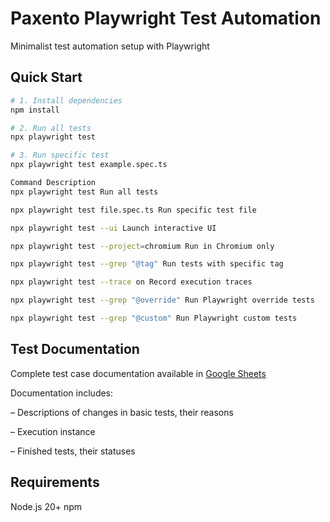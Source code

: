 # Paxento Playwright Test Automation

Minimalist test automation setup with Playwright

## Quick Start

```bash
# 1. Install dependencies
npm install

# 2. Run all tests
npx playwright test

# 3. Run specific test
npx playwright test example.spec.ts

Command Description
npx playwright test Run all tests

npx playwright test file.spec.ts Run specific test file

npx playwright test --ui Launch interactive UI

npx playwright test --project=chromium Run in Chromium only

npx playwright test --grep "@tag" Run tests with specific tag

npx playwright test --trace on Record execution traces

npx playwright test --grep "@override" Run Playwright override tests 

npx playwright test --grep "@custom" Run Playwright custom tests 
```

## Test Documentation

Complete test case documentation available in [Google Sheets](https://docs.google.com/spreadsheets/d/1xt-R_TMI8m4pwc06IScTNkHYcit70RyqEmY88BAlHAM/edit?gid=0#gid=0)

Documentation includes:

– Descriptions of changes in basic tests, their reasons

– Execution instance

– Finished tests, their statuses

## Requirements
Node.js 20+
npm
